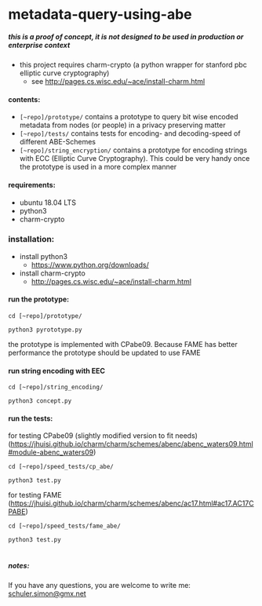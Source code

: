 # metadata-query-using-abe

##### this is a proof of concept, it is not designed to be used in production or enterprise context 
- this project requires charm-crypto (a python wrapper for stanford pbc elliptic curve cryptography)
	- see http://pages.cs.wisc.edu/~ace/install-charm.html

#### contents:
- ```[~repo]/prototype/``` contains a prototype to query bit wise encoded metadata from nodes (or people) in a privacy preserving matter
- ```[~repo]/tests/``` contains tests for encoding- and decoding-speed of different ABE-Schemes
- ```[~repo]/string_encryption/``` contains a prototype for encoding strings with ECC (Elliptic Curve Cryptography). This could be very handy once the prototype is used in a more complex manner

#### requirements:
- ubuntu 18.04 LTS
- python3
- charm-crypto

### installation:
- install python3
	- https://www.python.org/downloads/
- install charm-crypto
	 -  http://pages.cs.wisc.edu/~ace/install-charm.html

#### run the prototype:

```cd [~repo]/prototype/```

```python3 pyrototype.py```

the prototype is implemented with CPabe09. Because FAME has better performance the prototype should be updated to use FAME

#### run string encoding with EEC

```cd [~repo]/string_encoding/```

```python3 concept.py```


#### run the tests:
for testing CPabe09 (slightly modified version to fit needs)
(https://jhuisi.github.io/charm/charm/schemes/abenc/abenc_waters09.html#module-abenc_waters09)

```cd [~repo]/speed_tests/cp_abe/```

```python3 test.py```

for testing FAME
(https://jhuisi.github.io/charm/charm/schemes/abenc/ac17.html#ac17.AC17CPABE)

```cd [~repo]/speed_tests/fame_abe/```

```python3 test.py```
<br>
<br>
##### notes:
If you have any questions, you are welcome to write me: schuler.simon@gmx.net
